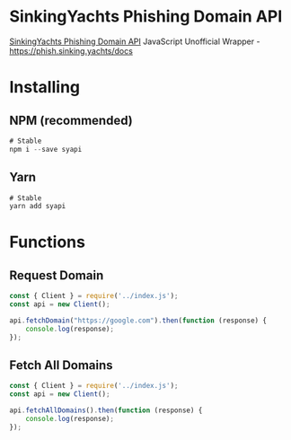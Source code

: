 # SinkingYachts Phishing Domain API
[SinkingYachts Phishing Domain API](https://phish.sinking.yachts/) JavaScript Unofficial Wrapper - https://phish.sinking.yachts/docs

# Installing
## NPM (recommended)

```js
# Stable
npm i --save syapi
```

## Yarn

```js
# Stable
yarn add syapi
```

# Functions
## Request Domain

```js
const { Client } = require('../index.js');
const api = new Client();

api.fetchDomain("https://google.com").then(function (response) {
    console.log(response);
});
```

## Fetch All Domains

```js
const { Client } = require('../index.js');
const api = new Client();

api.fetchAllDomains().then(function (response) {
    console.log(response);
});
```